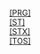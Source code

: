 [[PRG]]([PRG]/index.html)<br>
[[ST]]([ST]/index.html)<br>
[[STX]]([STX]/index.html)<br>
[[TOS]]([TOS]/index.html)<br>
